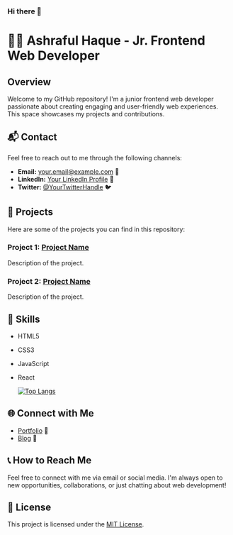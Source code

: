 ### Hi there 👋
# 👨‍💻 Ashraful Haque - Jr. Frontend Web Developer

## Overview

Welcome to my GitHub repository! I'm a junior frontend web developer passionate about creating engaging and user-friendly web experiences. This space showcases my projects and contributions.


## 📬 Contact

Feel free to reach out to me through the following channels:

- **Email:** your.email@example.com 📧
- **LinkedIn:** [Your LinkedIn Profile](https://www.linkedin.com/in/yourusername/) 🔗
- **Twitter:** [@YourTwitterHandle](https://twitter.com/YourTwitterHandle) 🐦

## 🚀 Projects

Here are some of the projects you can find in this repository:

### Project 1: [Project Name](link-to-project)

Description of the project.

### Project 2: [Project Name](link-to-project)

Description of the project.

## 🔧 Skills

- HTML5
- CSS3
- JavaScript
- React

  [![Top Langs](https://github-readme-stats.vercel.app/api/top-langs/?username=AshrafulHaquebd)](https://github.com/anuraghazra/github-readme-stats)

## 🌐 Connect with Me

- [Portfolio](https://your-portfolio-website.com) 💼
- [Blog](https://your-blog-website.com) 📝

## 📞 How to Reach Me

Feel free to connect with me via email or social media. I'm always open to new opportunities, collaborations, or just chatting about web development!

## 📝 License

This project is licensed under the [MIT License](LICENSE).

<!--
**AshrafulHaquebd/AshrafulHaquebd** is a ✨ _special_ ✨ repository because its `README.md` (this file) appears on your GitHub profile.

Here are some ideas to get you started:

- 🔭 I’m currently working on ...
- 🌱 I’m currently learning ...
- 👯 I’m looking to collaborate on ...
- 🤔 I’m looking for help with ...
- 💬 Ask me about ...
- 📫 How to reach me: ...
- 😄 Pronouns: ...
- ⚡ Fun fact: ...
-->
